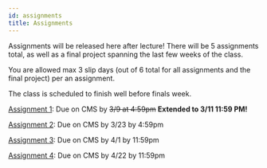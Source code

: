 ```yaml
---
id: assignments
title: Assignments
---
```


Assignments will be released here after lecture! There will be 5 assignments total,
as well as a final project spanning the last few weeks of the class.

You are allowed max 3 slip days (out of 6 total for all assignments and the final project) per an assignment.

The class is scheduled to finish well before finals week.

[Assignment 1](/docs/2023sp/assignment1): Due on CMS by ~~3/9 at 4:59pm~~ **Extended to 3/11 11:59 PM!**

[Assignment 2](/docs/2023sp/assignment2): Due on CMS by 3/23 by 4:59pm

[Assignment 3](/docs/2023sp/assignment3): Due on CMS by 4/1 by 11:59pm

[Assignment 4](/docs/2023sp/assignment4): Due on CMS by 4/22 by 11:59pm
